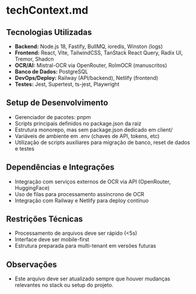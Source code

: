 # techContext.md

## Tecnologias Utilizadas

- **Backend:** Node.js 18, Fastify, BullMQ, ioredis, Winston (logs)
- **Frontend:** React, Vite, TailwindCSS, TanStack React Query, Radix UI, Tremor, Shadcn
- **OCR/AI:** Mistral-OCR via OpenRouter, RolmOCR (manuscritos)
- **Banco de Dados:** PostgreSQL
- **DevOps/Deploy:** Railway (API/backend), Netlify (frontend)
- **Testes:** Jest, Supertest, ts-jest, Playwright

## Setup de Desenvolvimento

- Gerenciador de pacotes: pnpm
- Scripts principais definidos no package.json da raiz
- Estrutura monorepo, mas sem package.json dedicado em client/
- Variáveis de ambiente em .env (chaves de API, tokens, etc)
- Utilização de scripts auxiliares para migração de banco, reset de dados e testes

## Dependências e Integrações

- Integração com serviços externos de OCR via API (OpenRouter, HuggingFace)
- Uso de filas para processamento assíncrono de OCR
- Integração com Railway e Netlify para deploy contínuo

## Restrições Técnicas

- Processamento de arquivos deve ser rápido (<5s)
- Interface deve ser mobile-first
- Estrutura preparada para multi-tenant em versões futuras

## Observações

- Este arquivo deve ser atualizado sempre que houver mudanças relevantes no stack ou setup do projeto.
